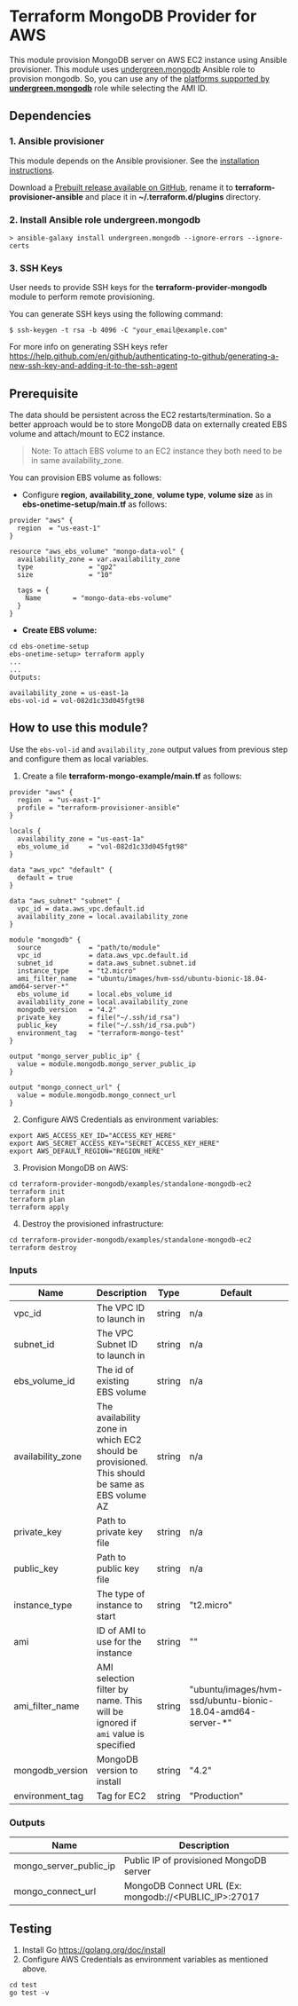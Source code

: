 # Terraform MongoDB Provider for AWS

This module provision MongoDB server on AWS EC2 instance using Ansible provisioner.
This module uses [undergreen.mongodb](https://galaxy.ansible.com/undergreen/mongodb) Ansible role to provision mongodb.
So, you can use any of the [platforms supported by **undergreen.mongodb**](https://github.com/UnderGreen/ansible-role-mongodb/blob/master/README.md) role while selecting the AMI ID.

## Dependencies

### 1. Ansible provisioner
This module depends on the Ansible provisioner. 
See the [installation instructions](https://github.com/radekg/terraform-provisioner-ansible#installation).

Download a [Prebuilt release available on GitHub](https://github.com/radekg/terraform-provisioner-ansible/releases),
rename it to **terraform-provisioner-ansible** and place it in **~/.terraform.d/plugins** directory.

### 2. Install Ansible role undergreen.mongodb

`> ansible-galaxy install undergreen.mongodb --ignore-errors --ignore-certs`

### 3. SSH Keys
User needs to provide SSH keys for the **terraform-provider-mongodb** module to perform remote provisioning.

You can generate SSH keys using the following command:

`$ ssh-keygen -t rsa -b 4096 -C "your_email@example.com"`

For more info on generating SSH keys refer https://help.github.com/en/github/authenticating-to-github/generating-a-new-ssh-key-and-adding-it-to-the-ssh-agent

## Prerequisite

The data should be persistent across the EC2 restarts/termination. 
So a better approach would be to store MongoDB data on externally created EBS volume and attach/mount to EC2 instance.

> Note: To attach EBS volume to an EC2 instance they both need to be in same availability_zone.

You can provision EBS volume as follows:

* Configure **region**, **availability_zone**, **volume type**, **volume size** as in **ebs-onetime-setup/main.tf** as follows:

```hcl-terraform
provider "aws" {
  region  = "us-east-1"
}

resource "aws_ebs_volume" "mongo-data-vol" {
  availability_zone = var.availability_zone
  type              = "gp2"
  size              = "10"

  tags = {
    Name        = "mongo-data-ebs-volume"
  }
}
```

* **Create EBS volume:**

```shell script
cd ebs-onetime-setup
ebs-onetime-setup> terraform apply
...
...
Outputs:

availability_zone = us-east-1a
ebs-vol-id = vol-082d1c33d045fgt98
```

## How to use this module?

Use the `ebs-vol-id` and `availability_zone` output values from previous step and configure them as local variables.

1. Create a file **terraform-mongo-example/main.tf** as follows:

```hcl-terraform
provider "aws" {
  region  = "us-east-1"
  profile = "terraform-provisioner-ansible"
}

locals {
  availability_zone = "us-east-1a"
  ebs_volume_id     = "vol-082d1c33d045fgt98"
}

data "aws_vpc" "default" {
  default = true
}

data "aws_subnet" "subnet" {
  vpc_id = data.aws_vpc.default.id
  availability_zone = local.availability_zone
}

module "mongodb" {
  source            = "path/to/module"
  vpc_id            = data.aws_vpc.default.id
  subnet_id         = data.aws_subnet.subnet.id
  instance_type     = "t2.micro"
  ami_filter_name   = "ubuntu/images/hvm-ssd/ubuntu-bionic-18.04-amd64-server-*"
  ebs_volume_id     = local.ebs_volume_id
  availability_zone = local.availability_zone
  mongodb_version   = "4.2"
  private_key       = file("~/.ssh/id_rsa")
  public_key        = file("~/.ssh/id_rsa.pub")
  environment_tag   = "terraform-mongo-test"
}

output "mongo_server_public_ip" {
  value = module.mongodb.mongo_server_public_ip
}

output "mongo_connect_url" {
  value = module.mongodb.mongo_connect_url
}
```

2. Configure AWS Credentials as environment variables:

```shell script
export AWS_ACCESS_KEY_ID="ACCESS_KEY_HERE"
export AWS_SECRET_ACCESS_KEY="SECRET_ACCESS_KEY_HERE"
export AWS_DEFAULT_REGION="REGION_HERE"
```

3. Provision MongoDB on AWS:

```shell script
cd terraform-provider-mongodb/examples/standalone-mongodb-ec2
terraform init
terraform plan
terraform apply
```

4. Destroy the provisioned infrastructure:

```shell script
cd terraform-provider-mongodb/examples/standalone-mongodb-ec2
terraform destroy
```

### Inputs
| Name              | Description                               | Type  | Default | Required | 
| ----------------- | :--------------------------------         | ------| -------| ---------|
| vpc_id	        | The VPC ID to launch in                   | 	string | n/a  | yes
| subnet_id	        | The VPC Subnet ID to launch in            | 	string | n/a  | yes
| ebs_volume_id	    | The id of existing EBS volume 	        |   string | n/a | 	yes
| availability_zone | The availability zone in which EC2 should be provisioned. This should be same as EBS volume AZ | 	string	 | n/a | 	yes
| private_key       | Path to private key file                  |   string | n/a | yes
| public_key        | Path to public key file                   |   string | n/a | yes
| instance_type	    | The type of instance to start             | 	string | "t2.micro"	 | no
| ami	            | ID of AMI to use for the instance         | 	string | ""	 | no
| ami_filter_name   | AMI selection filter by name. This will be ignored if `ami` value is specified | 	string | "ubuntu/images/hvm-ssd/ubuntu-bionic-18.04-amd64-server-*" | 	no
| mongodb_version   | MongoDB version to install                | 	string | "4.2" | 	no
| environment_tag   | Tag for EC2                               |   string | "Production" | no

### Outputs

| Name | Description | 
| ------ | ----------| 
| mongo_server_public_ip | Public IP of provisioned MongoDB server | 
| mongo_connect_url | MongoDB Connect URL (Ex: mongodb://<PUBLIC_IP>:27017 | 

## Testing

1. Install Go https://golang.org/doc/install
2. Configure AWS Credentials as environment variables as mentioned above.

```shell script
cd test
go test -v
```